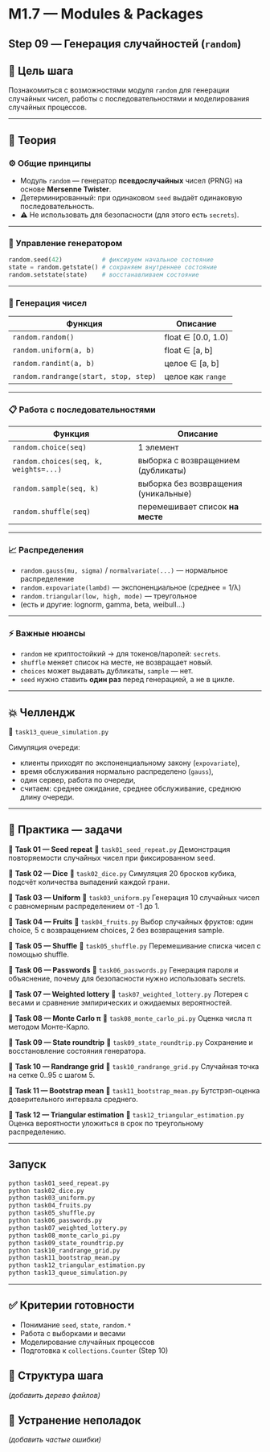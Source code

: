 # M1.7 — Modules & Packages
## Step 09 — Генерация случайностей (`random`)

## 🎯 Цель шага
Познакомиться с возможностями модуля `random` для генерации случайных чисел, работы с последовательностями и моделирования случайных процессов.

---

## 📘 Теория

### ⚙️ Общие принципы
- Модуль `random` — генератор **псевдослучайных** чисел (PRNG) на основе **Mersenne Twister**.
- Детерминированный: при одинаковом `seed` выдаёт одинаковую последовательность.
- ⚠️ Не использовать для безопасности (для этого есть `secrets`).

---

### 🎲 Управление генератором
```python
random.seed(42)           # фиксируем начальное состояние
state = random.getstate() # сохраняем внутреннее состояние
random.setstate(state)    # восстанавливаем состояние
```

---

### 🔢 Генерация чисел
| Функция                  | Описание                              |
|---------------------------|------------------------------------------|
| `random.random()`         | float ∈ [0.0, 1.0)                        |
| `random.uniform(a, b)`    | float ∈ [a, b]                            |
| `random.randint(a, b)`    | целое ∈ [a, b]                            |
| `random.randrange(start, stop, step)` | целое как `range`            |

---

### 📋 Работа с последовательностями
| Функция                                   | Описание                               |
|---------------------------------------------|-------------------------------------------|
| `random.choice(seq)`                        | 1 элемент                                 |
| `random.choices(seq, k, weights=...)`       | выборка с возвращением (дубликаты)         |
| `random.sample(seq, k)`                     | выборка без возвращения (уникальные)       |
| `random.shuffle(seq)`                       | перемешивает список **на месте**           |

---

### 📈 Распределения
- `random.gauss(mu, sigma)` / `normalvariate(...)` — нормальное распределение
- `random.expovariate(lambd)` — экспоненциальное (среднее = 1/λ)
- `random.triangular(low, high, mode)` — треугольное
- (есть и другие: lognorm, gamma, beta, weibull…)

---

### ⚡ Важные нюансы
- `random` не криптостойкий → для токенов/паролей: `secrets`.
- `shuffle` меняет список на месте, не возвращает новый.
- `choices` может выдавать дубликаты, `sample` — нет.
- `seed` нужно ставить **один раз** перед генерацией, а не в цикле.

---

## 💥 Челлендж
📂 `task13_queue_simulation.py`

Симуляция очереди:
- клиенты приходят по экспоненциальному закону (`expovariate`),
- время обслуживания нормально распределено (`gauss`),
- один сервер, работа по очереди,
- считаем: среднее ожидание, среднее обслуживание, среднюю длину очереди.

---

## 🧪 Практика — задачи

🔹 **Task 01 — Seed repeat**
📂 `task01_seed_repeat.py`
Демонстрация повторяемости случайных чисел при фиксированном seed.

🔹 **Task 02 — Dice**
📂 `task02_dice.py`
Симуляция 20 бросков кубика, подсчёт количества выпадений каждой грани.

🔹 **Task 03 — Uniform**
📂 `task03_uniform.py`
Генерация 10 случайных чисел с равномерным распределением от -1 до 1.

🔹 **Task 04 — Fruits**
📂 `task04_fruits.py`
Выбор случайных фруктов: один choice, 5 с возвращением choices, 2 без возвращения sample.

🔹 **Task 05 — Shuffle**
📂 `task05_shuffle.py`
Перемешивание списка чисел с помощью shuffle.

🔹 **Task 06 — Passwords**
📂 `task06_passwords.py`
Генерация пароля и объяснение, почему для безопасности нужно использовать secrets.

🔹 **Task 07 — Weighted lottery**
📂 `task07_weighted_lottery.py`
Лотерея с весами и сравнение эмпирических и ожидаемых вероятностей.

🔹 **Task 08 — Monte Carlo π**
📂 `task08_monte_carlo_pi.py`
Оценка числа π методом Монте-Карло.

🔹 **Task 09 — State roundtrip**
📂 `task09_state_roundtrip.py`
Сохранение и восстановление состояния генератора.

🔹 **Task 10 — Randrange grid**
📂 `task10_randrange_grid.py`
Случайная точка на сетке 0..95 с шагом 5.

🔹 **Task 11 — Bootstrap mean**
📂 `task11_bootstrap_mean.py`
Бутстрэп-оценка доверительного интервала среднего.

🔹 **Task 12 — Triangular estimation**
📂 `task12_triangular_estimation.py`
Оценка вероятности уложиться в срок по треугольному распределению.

---

## Запуск

```bash
python task01_seed_repeat.py
python task02_dice.py
python task03_uniform.py
python task04_fruits.py
python task05_shuffle.py
python task06_passwords.py
python task07_weighted_lottery.py
python task08_monte_carlo_pi.py
python task09_state_roundtrip.py
python task10_randrange_grid.py
python task11_bootstrap_mean.py
python task12_triangular_estimation.py
python task13_queue_simulation.py
```

---

## ✅ Критерии готовности
- Понимание `seed`, `state`, `random.*`
- Работа с выборками и весами
- Моделирование случайных процессов
- Подготовка к `collections.Counter` (Step 10)


## 📁 Структура шага
_(добавить дерево файлов)_


## 🛟 Устранение неполадок
_(добавить частые ошибки)_

